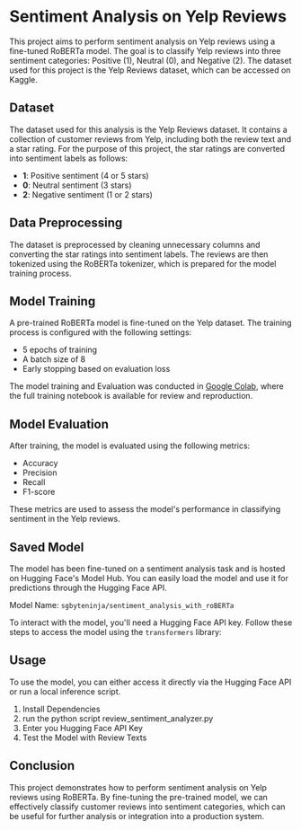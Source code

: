 # Sentiment Analysis on Yelp Reviews

This project aims to perform sentiment analysis on Yelp reviews using a fine-tuned RoBERTa model. The goal is to classify Yelp reviews into three sentiment categories: Positive (1), Neutral (0), and Negative (2). The dataset used for this project is the Yelp Reviews dataset, which can be accessed on Kaggle.

## Dataset

The dataset used for this analysis is the Yelp Reviews dataset. It contains a collection of customer reviews from Yelp, including both the review text and a star rating. For the purpose of this project, the star ratings are converted into sentiment labels as follows:
- **1**: Positive sentiment (4 or 5 stars)
- **0**: Neutral sentiment (3 stars)
- **2**: Negative sentiment (1 or 2 stars)

## Data Preprocessing

The dataset is preprocessed by cleaning unnecessary columns and converting the star ratings into sentiment labels. The reviews are then tokenized using the RoBERTa tokenizer, which is prepared for the model training process.

## Model Training

A pre-trained RoBERTa model is fine-tuned on the Yelp dataset. The training process is configured with the following settings:
- 5 epochs of training
- A batch size of 8
- Early stopping based on evaluation loss

The model training and Evaluation was conducted in [Google Colab](https://colab.research.google.com/drive/1f448qyenngeujyvWKleprM5Mt_fbRfO2?usp=sharing), where the full training notebook is available for review and reproduction.

## Model Evaluation

After training, the model is evaluated using the following metrics:
- Accuracy
- Precision
- Recall
- F1-score

These metrics are used to assess the model's performance in classifying sentiment in the Yelp reviews.

## Saved Model

The model has been fine-tuned on a sentiment analysis task and is hosted on Hugging Face's Model Hub. You can easily load the model and use it for predictions through the Hugging Face API.

Model Name: `sgbyteninja/sentiment_analysis_with_roBERTa`

To interact with the model, you'll need a Hugging Face API key. Follow these steps to access the model using the `transformers` library:

## Usage

To use the model, you can either access it directly via the Hugging Face API or run a local inference script.

1. Install Dependencies
2. run the python script review_sentiment_analyzer.py
3. Enter you Hugging Face API Key
5. Test the Model with Review Texts

## Conclusion

This project demonstrates how to perform sentiment analysis on Yelp reviews using RoBERTa. By fine-tuning the pre-trained model, we can effectively classify customer reviews into sentiment categories, which can be useful for further analysis or integration into a production system.
